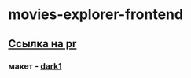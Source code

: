 # movies-explorer-frontend

## [Ссылка на pr](https://github.com/am-avraam/movies-explorer-frontend/pull/4)

### макет - [dark1](https://www.figma.com/file/6FMWkB94wE7KTkcCgUXtnC/dark-1?type=design&node-id=1-6015&mode=design&t=lDmg2LUwzDcB6ZiQ-0)
